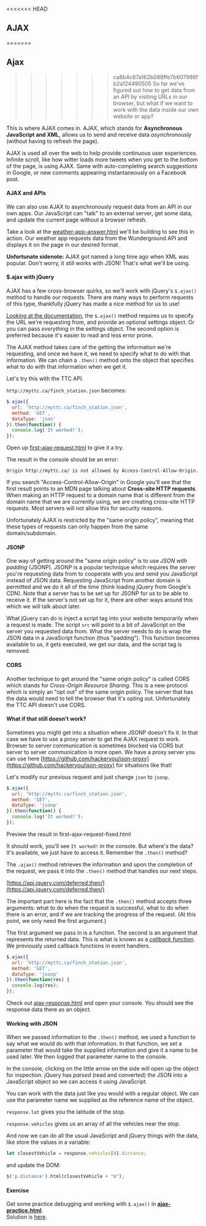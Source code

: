 <<<<<<< HEAD
## AJAX
=======
## Ajax

>>>>>>> ca8b4c87a162b088ffe7b607986fb2a124490505
So far we've figured out how to get data from an API by visiting URLs in our browser, but what if we want to work with the data inside our own website or app?

This is where AJAX comes in.  AJAX, which stands for **Asynchronous JavaScript and XML**, allows us to send and receive data *asynchronously* (without having to refresh the page). 

AJAX is used all over the web to help provide continuous user experiences. Infinite scroll, like how witter loads more tweets when you get to the bottom of the page, is using AJAX. Same with auto-completing search suggestions in Google, or new comments appearing instantaneously on a Facebook post.

#### AJAX and APIs

We can also use AJAX to asynchronously request data from an API in our own apps. Our JavaScript can "talk" to an external server, get some data, and update the current page without a browser refresh.

Take a look at the <a href="https://hychalknotes.s3.amazonaws.com/weather-app-answer.html" download>weather-app-answer.html</a> we'll be building to see this in action.  Our weather app requests data from the Wunderground API and displays it on the page in our desired format.

**Unfortunate sidenote:** AJAX got named a long time ago when XML was popular. Don't worry, it still works with JSON! That's what we'll be using.


#### $.ajax with jQuery

AJAX has a few cross-browser quirks, so we'll work with jQuery's `$.ajax()` method to handle our requests. There are many ways to perform requests of this type, thankfully jQuery has made a nice method for us to use!

[Looking at the documentation](https://api.jquery.com/jQuery.ajax/), the `$.ajax()` method requires us to specify the URL we're requesting from, and provide an optional settings object. Or you can pass *everything* in the settings object. The second option is preferred because it's easier to read and less error prone.

The AJAX method takes care of the getting the information we're requesting, and once we have it, we need to specify what to do with that information. We can chain a `.then()` method onto the object that specifies what to do with that information when we get it.

Let's try this with the TTC API. 

`http://myttc.ca/finch_station.json` becomes:

```js
$.ajax({
  url: 'http://myttc.ca/finch_station.json',
  method: 'GET',
  dataType: 'json'
}).then(function() {
  console.log('It worked!');
});
```

Open up <a href="https://hychalknotes.s3.amazonaws.com/first-ajax-request.html" download>first-ajax-request.html</a> to give it a try.

The result in the console should be an error:

`Origin http://myttc.ca/ is not allowed by Access-Control-Allow-Origin.`

If you search "Access-Control-Allow-Origin" in Google you'll see that the first result points to an MDN page talking about **Cross-site HTTP requests**. When making an HTTP request to a domain name that is different from the domain name that we are currently using, we are creating cross-site HTTP requests. Most servers will not allow this for security reasons.

Unfortunately AJAX is restricted by the "same origin policy", meaning that these types of requests can only happen from the same domain/subdomain. 

#### JSONP

One way of getting around the "same origin policy" is to use *JSON with padding* (JSONP). JSONP is a popular technique which requires the server you're requesting data from to cooperate with you and send you JavaScript instead of JSON data. Requesting JavaScript from another domain is permitted and we do it all of the time (think loading jQuery from Google's CDN). Note that a server has to be set up for JSONP for us to be able to receive it. If the server's not set up for it, there are other ways around this which we will talk about later.

What jQuery can do is inject a script tag into your website temporarily when a request is made. The script `src` will point to a bit of JavaScript on the server you requested data from. What the server needs to do is wrap the JSON data in a JavaScript function (thus "padding"). This function becomes available to us, it gets executed, we get our data, and the script tag is removed.

#### CORS

Another technique to get around the "same origin policy" is called CORS which stands for *Cross-Origin Resource Sharing*. This is a new protocol which is simply an "opt out" of the same origin policy. The server that has the data would need to tell the browser that it's opting out. Unfortunately the TTC API doesn't use CORS.

#### What if that still doesn't work?

Sometimes you might get into a situation where JSONP doesn't fix it. In that case we have to use a proxy server to get the AJAX request to work. Browser to server communication is sometimes blocked via CORS but server to server communication is more open. We have a proxy server you can use here [https://github.com/hackeryou/json-proxy](https://github.com/hackeryou/json-proxy) for situations like that!

Let's modify our previous request and just change `json` to `jsonp`.

```js
$.ajax({
  url: 'http://myttc.ca/finch_station.json',
  method: 'GET',
  dataType: 'jsonp'
}).then(function() {
  console.log('It worked!');
});
```

Preview the result in <a hef="https://hychalknotes.s3.amazonaws.com/first-ajax-request-fixed.html" download>first-ajax-request-fixed.html</a>

It should work, you'll see `It worked!` in the console. But where's the data? It's available, we just have to access it. Remember the `.then()` method?

The `.ajax()` method retrieves the information and upon the completion of the request, we pass it into the `.then()` method that handles our next steps.

[https://api.jquery.com/deferred.then/](https://api.jquery.com/deferred.then/)

The important part here is the fact that the `.then()` method accepts three arguments: what to do when the request is successful, what to do when there is an error, and if we are tracking the progress of the request. (At this point, we only need the first argument.)

The first argument we pass in is a function. The second is an argument that represents the returned data. This is what is known as a [*callback function*](https://notes.hackeryou.com/lesson/59237d393de2047c06531b20/5ac38e019f86d2f20b0e6474). We previously used callback functions in event handlers.

```js
$.ajax({
  url: 'http://myttc.ca/finch_station.json',
  method: 'GET',
  dataType: 'jsonp'
}).then(function(res) {
  console.log(res);
});
```

Check out <a href="https://hychalknotes.s3.amazonaws.com/ajax-response.html" download>ajax-response.html</a>  and open your console. You should see the response data there as an object.

#### Working with JSON

When we passed information to the `.then()` method, we used a function to say what we would do with that information. In that function, we set a parameter that would take the supplied information and give it a name to be used later. We then logged that parameter name to the console.

In the console, clicking on the little arrow on the side will open up the object for inspection. jQuery has *parsed* (read and converted) the JSON into a JavaScript object so we can access it using JavaScript.

You can work with the data just like you would with a regular object. We can use the parameter name we supplied as the reference name of the object.

`response.lat` gives you the latitude of the stop.

`response.vehicles` gives us an array of all the vehicles near the stop.

And now we can do all the usual JavaScript and jQuery things with the data, like store the values in a variable:

```js
let closestVehicle = response.vehicles[0].distance;
```

and update the DOM:

```js
$('p.distance').html(closestVehicle + "m");
```


#### Exercise

Get some practice debugging and working with `$.ajax()` in <a href="https://hychalknotes.s3.amazonaws.com/ajax-practice.html" class="exercise" download>**ajax-practice.html**</a>.<br> Solution is <a href="https://hychalknotes.s3.amazonaws.com/ajax-practice-answer.html" download>here</a>.